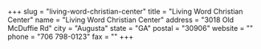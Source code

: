 +++
slug = "living-word-christian-center"
title = "Living Word Christian Center"
name = "Living Word Christian Center"
address = "3018 Old McDuffie Rd"
city = "Augusta"
state = "GA"
postal = "30906"
website = ""
phone = "706 798-0123"
fax = ""
+++
